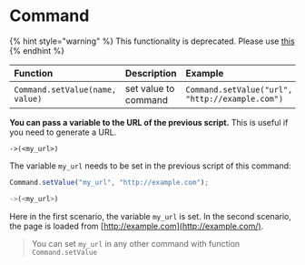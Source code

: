 # Command

{% hint style="warning" %}
This functionality is deprecated. Please use [this](https://help.bots.business/scenarios-and-bjs/send-http-request)
{% endhint %}

| Function | Description | Example |
| :--- | :--- | :--- |
| `Command.setValue(name, value)` | set value to command | `Command.setValue("url", "http://example.com")` |



**You can pass a variable to the URL of the previous script.** This is useful if you need to generate a URL.

```text
->(<my_url>)
```

The variable `my_url` needs to be set in the previous script of this command:

```javascript
Command.setValue("my_url", "http://example.com");

->(<my_url>)
```

Here in the first scenario, the variable `my_url` is set. In the second scenario, the page is loaded from [http://example.com](http://example.com/).

> You can set `my_url` in any other command with function `Command.setValue`

